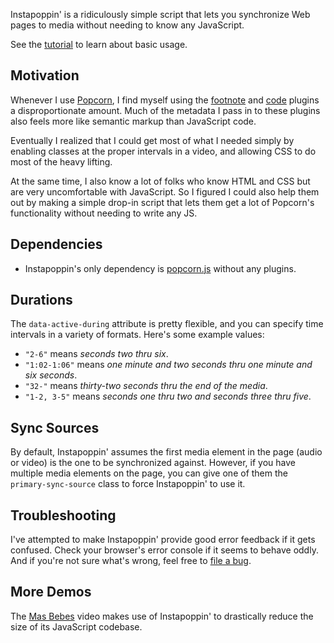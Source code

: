 Instapoppin' is a ridiculously simple script that lets you synchronize Web pages to media without needing to know any JavaScript.

See the [tutorial][] to learn about basic usage.

## Motivation

Whenever I use [Popcorn][], I find myself using the [footnote][] and [code][] plugins a disproportionate amount. Much of the metadata I pass in to these plugins also feels more like semantic markup than JavaScript code.

Eventually I realized that I could get most of what I needed simply by enabling classes at the proper intervals in a video, and allowing CSS to do most of the heavy lifting.

At the same time, I also know a lot of folks who know HTML and CSS but are very uncomfortable with JavaScript. So I figured I could also help them out by making a simple drop-in script that lets them get a lot of Popcorn's functionality without needing to write any JS.

## Dependencies

* Instapoppin's only dependency is [popcorn.js][] without any plugins.

## Durations

The `data-active-during` attribute is pretty flexible, and you can specify time intervals in a variety of formats. Here's some example values:

* `"2-6"` means *seconds two thru six*.
* `"1:02-1:06"` means *one minute and two seconds thru one minute and six seconds*.
* `"32-"` means *thirty-two seconds thru the end of the media*.
* `"1-2, 3-5"` means *seconds one thru two and seconds three thru five*.

## Sync Sources

By default, Instapoppin' assumes the first media element in the page (audio or video) is the one to be synchronized against. However, if you have multiple media elements on the page, you can give one of them the `primary-sync-source` class to force Instapoppin' to use it.

## Troubleshooting

I've attempted to make Instapoppin' provide good error feedback if it gets confused. Check your browser's error console if it seems to behave oddly. And if you're not sure what's wrong, feel free to [file a bug][].

## More Demos

The [Mas Bebes][] video makes use of Instapoppin' to drastically reduce the size of its JavaScript codebase.

  [Popcorn]: http://popcornjs.org/
  [popcorn.js]: http://popcornjs.org/code/dist/popcorn.js
  [tutorial]: http://toolness.github.com/instapoppin/
  [footnote]: https://github.com/webmademovies/popcorn-js/tree/master/plugins/footnote
  [code]: https://github.com/webmademovies/popcorn-js/blob/master/plugins/code/popcorn.code.js
  [file a bug]: https://github.com/toolness/instapoppin/issues
  [Mas Bebes]: http://toolness.github.com/mas-bebe-itvs-sprint/
